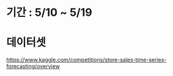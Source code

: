 # 기간 : 5/10 ~ 5/19

# 데이터셋
https://www.kaggle.com/competitions/store-sales-time-series-forecasting/overview
